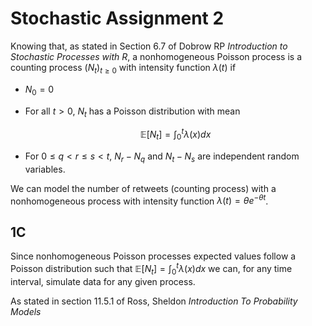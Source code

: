 # Stochastic Assignment 2

Knowing that, as stated in Section 6.7 of Dobrow RP *Introduction to Stochastic Processes with R*, a nonhomogeneous Poisson process is a counting process $(N_t)_{t\geq0}$ with intensity function $\lambda(t)$ if

- $N_0 = 0$

- For all $t>0$, $N_t$ has a Poisson distribution with mean
  
  $$
  \mathbb{E}[N_t] = \int^t_0\lambda(x)dx
  $$

- For $0\leq q < r \leq s < t$, $N_r - N_q$ and $N_t - N_s$ are independent random variables.

We can model the number of retweets (counting process) with a nonhomogeneous process with intensity function $\lambda(t) = \theta e^{-\theta t}$.



## 1C

Since nonhomogeneous Poisson processes expected values follow a Poisson distribution such that $\mathbb{E}[N_t] = \int^t_0\lambda(x)dx$ we can, for any time interval, simulate data for any given process.

As stated in section 11.5.1 of Ross, Sheldon _Introduction To Probability Models_


